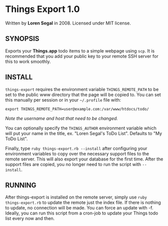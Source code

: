 Things Export 1.0
=================

Written by **Loren Segal** in 2008. Licensed under MIT license.


SYNOPSIS
--------

Exports your **Things.app** todo items to a simple webpage using `scp`. It
is recommended that you add your public key to your remote SSH server for
this to work smoothly.


INSTALL
-------

`things-export` requires the environment variable `THINGS_REMOTE_PATH` to be
set to the public www directory that the page will be copied to. You can set
this manually per session or in your `~/.profile` file with:

    export THINGS_REMOTE_PATH=user@example.com:/var/www/htdocs/todo/
    
*Note the username and host that need to be changed.*

You can optionally specify the `THINGS_AUTHOR` environment variable which will
put your name in the title, ex. "Loren Segal's ToDo List". Defaults to "My ToDo List".

Finally, type `ruby things-export.rb --install` after configuring your environment 
variables to copy over the necessary support files to the remote server. This will
also export your database for the first time. After the support files are copied,
you no longer need to run the script with `--install`.


RUNNING
-------

After things-export is installed on the remote server, simply use `ruby things-export.rb`
to update the remote just the index file. If there is nothing to update, no connection will
be made. You can force an update with -f. Ideally, you can run this script from a cron-job 
to update your Things todo list every now and then.